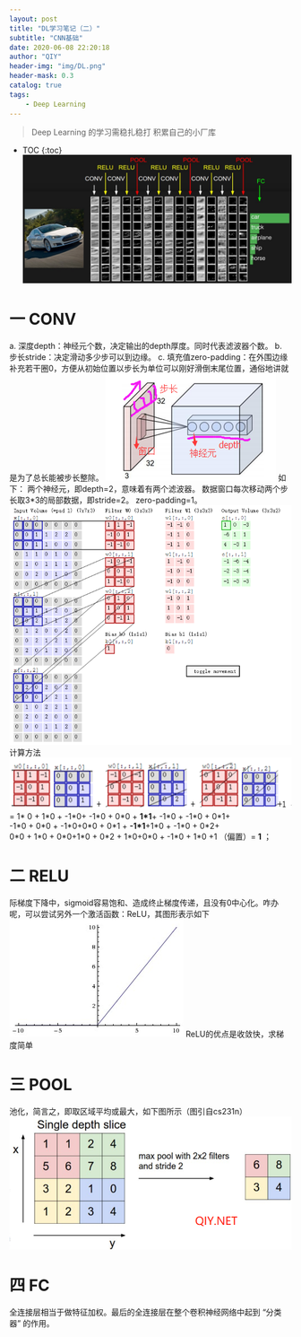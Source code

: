 ```yaml
---
layout: post
title: "DL学习笔记（二）"
subtitle: "CNN基础"
date: 2020-06-08 22:20:18
author: "QIY"
header-img: "img/DL.png"
header-mask: 0.3
catalog: true
tags:
    - Deep Learning
---
```

> Deep Learning 的学习需稳扎稳打 积累自己的小厂库
* TOC
{:toc}
![](/img/in-post/200608_DL_CNN/d9259be829b1cdb3d98a399ebc56defa.jpg)
# 一 CONV
a. 深度depth：神经元个数，决定输出的depth厚度。同时代表滤波器个数。
b. 步长stride：决定滑动多少步可以到边缘。
c.
填充值zero-padding：在外围边缘补充若干圈0，方便从初始位置以步长为单位可以刚好滑倒末尾位置，通俗地讲就是为了总长能被步长整除。
![](/img/in-post/200608_DL_CNN/46870a45bd1628814c60b8fbe055ace5.png)
如下：
两个神经元，即depth=2，意味着有两个滤波器。
数据窗口每次移动两个步长取3\*3的局部数据，即stride=2。
zero-padding=1。
![](/img/in-post/200608_DL_CNN/aa3729e2ea758b1d80f602ecebd1d59c.png)
计算方法
![](/img/in-post/200608_DL_CNN/jzxc.png)
= 1\* 0 + 1\*0 + -1\*0+ -1\*0 + 0\*0 + **1\*1**+ -1\*0 + -1\*0 + 0\*1+
\-1\*0 + 0\*0 + -1\*0+0\*0 + 0\*1 + **-1\*1**+1\*0 + -1\*0 + 0\*2+
0\*0 + 1\*0 + 0\*0+1\*0 + 0\*2 + 1\*0+0\*0 + -1\*0 + 1\*0
\+1 （偏置）= **1** ；
# 二 RELU
际梯度下降中，sigmoid容易饱和、造成终止梯度传递，且没有0中心化。咋办呢，可以尝试另外一个激活函数：ReLU，其图形表示如下
![](/img/in-post/200608_DL_CNN/b6cecf94f3ecbb1a56b8455d545eea23.jpg)
ReLU的优点是收敛快，求梯度简单
# 三 POOL
池化，简言之，即取区域平均或最大，如下图所示（图引自cs231n）
![](/img/in-post/200608_DL_CNN/d2489fe073395b5d8ce2c9b1ffec11b5.png)
# 四 FC
全连接层相当于做特征加权。最后的全连接层在整个卷积神经网络中起到 “分类器”
的作用。
